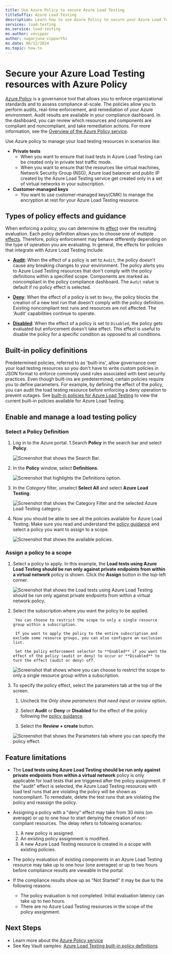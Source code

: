 ```yaml
---
title: Use Azure Policy to secure Azure Load Testing 
titleSuffix: Azure Load Testing
description: Learn how to use Azure Policy to secure your Azure Load Testing resources 
services: load-testing
ms.service: load-testing
ms.author: vevippar
author: nagarjuna-vipparthi
ms.date: 06/12/2024
ms.topic: how-to
---
```

  
# Secure your Azure Load Testing resources with Azure Policy

[Azure Policy](../governance/policy/overview.md) is a governance tool that allows you to enforce organizational standards and to assess compliance at-scale. The policies allow you to perform audits, real-time enforcement, and remediation of your Azure environment. Audit results are available in your compliance dashboard. In the dashboard, you can review which resources and components are compliant and noncompliant, and take remediation actions. For more information, see the [Overview of the Azure Policy service](../governance/policy/overview.md). 

Use Azure policy to manage your load testing resources in scenarios like:

- **Private tests**
  - When you want to ensure that load tests in Azure Load Testing can be created only in private test traffic mode. 
  - When you want to ensure that the resources like virtual machines, Network Security Group (NSG), Azure load balancer and public IP created by the Azure Load Testing service get created only in a set of virtual networks in your subscription. 
- **Customer-managed keys**
  - You want to use customer-managed keys(CMK) to manage the encryption at rest for your Azure Load Testing resource. 

## Types of policy effects and guidance

When enforcing a policy, you can determine its [effect](../governance/policy/policy-glossary.md#effect) over the resulting evaluation. Each policy definition allows you to choose one of multiple [effects](../governance/policy/concepts/effect-basics.md). Therefore, policy enforcement may behave differently depending on the type of operation you are evaluating. In general, the effects for policies that integrate with Azure Load Testing include:

- [**Audit**](../governance/policy/concepts/effects.md#audit): When the effect of a policy is set to `Audit`, the policy doesn't cause any breaking changes to your environment. The policy alerts you to Azure Load Testing resources that don't comply with the policy definitions within a specified scope. Components are marked as noncompliant in the policy compliance dashboard. The `Audit` value is default if no policy effect is selected. 

- [**Deny**](../governance/policy/concepts/effects.md#deny): When the effect of a policy is set to `Deny`, the policy blocks the creation of a new test run that doesn't comply with the policy definition. Existing noncompliant test runs and resources are not affected. The 'Audit' capabilities continue to operate.

- [**Disabled**](../governance/policy/concepts/effects.md#disabled): When the effect of a policy is set to `Disabled`, the policy gets evaluated but enforcement doesn't take effect. This effect is useful to disable the policy for a specific condition as opposed to all conditions.

## Built-in policy definitions

Predetermined policies, referred to as 'built-ins', allow governance over your load testing resources so you don't have to write custom policies in JSON format to enforce commonly used rules associated with best security practices. Even though built-ins are predetermined, certain policies require you to define parameters. For example, by defining the effect of the policy, you can audit the load testing resource before enforcing a deny operation to prevent outages. See [built-in policies for Azure Load Testing](../governance/policy/samples/built-in-policies.md#azure-load-testing) to view the current built-in policies available for Azure Load Testing. 

## Enable and manage a load testing policy

### Select a Policy Definition

1. Log in to the Azure portal.
1.Search **Policy** in the search bar and select **Policy**.

    ![Screenshot that shows the Search Bar.](media/how-to-use-azure-policy/search-policy.png)

1. In the **Policy** window, select **Definitions**.

    ![Screenshot that highlights the Definitions option.](media/how-to-use-azure-policy/select-definitions.png)

1. In the *Category* filter, unselect **Select All** and select **Azure Load Testing**.

    ![Screenshot that shows the Category Filter and the selected Azure Load Testing category.](media/how-to-use-azure-policy/select-category.png)

1. Now you should be able to see all the policies available for Azure Load Testing. Make sure you read and understand the [policy guidance](#types-of-policy-effects-and-guidance) and select a policy you want to assign to a scope.  

    ![Screenshot that shows the available policies.](media/how-to-use-azure-policy/search-policy.png)

### Assign a policy to a scope

1. Select a policy to apply. In this example, the **Load tests using Azure Load Testing should be run only against private endpoints from within a virtual network** policy is shown. Click the **Assign** button in the top-left corner.

    ![Screenshot that shows the Load tests using Azure Load Testing should be run only against private endpoints from within a virtual network policy.](media/how-to-use-azure-policy/select-policy.png)
  
1. Select the subscription where you want the policy to be applied.
   
	    You can choose to restrict the scope to only a single resource group within a subscription.
	    
	    If you want to apply the policy to the entire subscription and exclude some resource groups, you can also configure an exclusion list.
	    
	    Set the policy enforcement selector to **Enabled** if you want the effect of the policy (audit or deny) to occur or **Disabled** to turn the effect (audit or deny) off. 

    ![Screenshot that shows where you can choose to restrict the scope to only a single resource group within a subscription.](media/how-to-use-azure-policy/select-policy-scope.png)

1. To specify the policy effect, select the parameters tab at the top of the screen.
	
	1. Uncheck the *Only show parameters that need input or review* option.
	
	1. Select **Audit** or **Deny** or **Disabled** for the effect of the policy following the [policy guidance](#types-of-policy-effects-and-guidance).
	
	1. Select the **Review + create** button. 

    ![Screenshot that shows the Parameters tab where you can specify the policy effect.](media/how-to-use-azure-policy/select-policy-effect.png)

## Feature limitations

- The **Load tests using Azure Load Testing should be run only against private endpoints from within a virtual network** policy is only applicable for load tests that are triggered after the policy assignment. If the "audit" effect is selected, the Azure Load Testing resources with load test runs that are violating the policy will be shown as noncompliant. To remediate, delete the test runs that are violating the policy and reassign the policy. 

- Assigning a policy with a "deny" effect may take from 30 mins (on average) or up to one hour to start denying the creation of non-compliant resources. The delay refers to following scenarios:
  1. A new policy is assigned.
  2. An existing policy assignment is modified.
  3. A new Azure Load Testing resource is created in a scope with existing policies.

- The policy evaluation of existing components in an Azure Load Testing resource may take up to one hour (one averagee) or up to two hours before compliance results are viewable in the portal.

- If the compliance results show up as "Not Started" it may be due to the following reasons:
  - The policy evaluation is not completed. Initial evaluation latency can take up to two hours.
  - There are no Azure Load Testing resources in the scope of the policy assignment.

## Next Steps

- Learn more about the [Azure Policy service](../governance/policy/overview.md)
- See Key Vault samples: [Azure Load Testing built-in policy definitions](../governance/policy/samples/built-in-policies.md#azure-load-testing)
